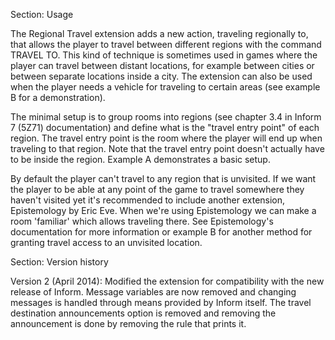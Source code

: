 Section: Usage

The Regional Travel extension adds a new action, traveling regionally to, that allows the player to travel between different regions with the command TRAVEL TO. This kind of technique is sometimes used in games where the player can travel between distant locations, for example between cities or between separate locations inside a city. The extension can also be used when the player needs a vehicle for traveling to certain areas (see example B for a demonstration).

The minimal setup is to group rooms into regions (see chapter 3.4 in Inform 7 (5Z71) documentation) and define what is the "travel entry point" of each region. The travel entry point is the room where the player will end up when traveling to that region. Note that the travel entry point doesn't actually have to be inside the region. Example A demonstrates a basic setup.

By default the player can't travel to any region that is unvisited. If we want the player to be able at any point of the game to travel somewhere they haven't visited yet it's recommended to include another extension, Epistemology by Eric Eve. When we're using Epistemology we can make a room 'familiar' which allows traveling there. See Epistemology's documentation for more information or example B for another method for granting travel access to an unvisited location.


Section: Version history

Version 2 (April 2014): Modified the extension for compatibility with the new release of Inform. Message variables are now removed and changing messages is handled through means provided by Inform itself. The travel destination announcements option is removed and removing the announcement is done by removing the rule that prints it.



